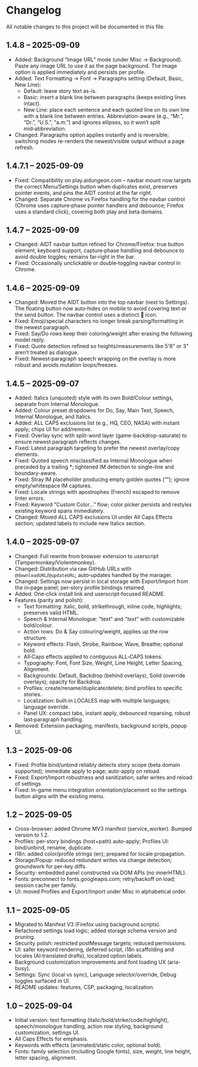 # Changelog

All notable changes to this project will be documented in this file.

## 1.4.8 – 2025-09-09
- Added: Background “Image URL” mode (under Misc → Background). Paste any image URL to use it as the page background. The image option is applied immediately and persists per profile.
- Added: Text Formatting → Font → Paragraphs setting (Default, Basic, New Line):
  - Default: leave story text as-is.
  - Basic: insert a blank line between paragraphs (keeps existing lines intact).
  - New Line: place each sentence and each quoted line on its own line with a blank line between entries. Abbreviation-aware (e.g., “Mr.”, “Dr.”, “U.S.”, “a.m.”) and ignores ellipses, so it won’t split mid‑abbreviation.
- Changed: Paragraphs option applies instantly and is reversible; switching modes re-renders the newest/visible output without a page refresh.

## 1.4.7.1 – 2025-09-09
- Fixed: Compatibility on play.aidungeon.com – navbar mount now targets the correct Menu/Settings button when duplicates exist, preserves pointer events, and pins the AIDT control at the far right.
- Changed: Separate Chrome vs Firefox handling for the navbar control (Chrome uses capture‑phase pointer handlers and debounce; Firefox uses a standard click), covering both play and beta domains.

## 1.4.7 – 2025-09-09
- Changed: AIDT navbar button refined for Chrome/Firefox: true button element, keyboard support, capture‑phase handling and debounce to avoid double toggles; remains far‑right in the bar.
- Fixed: Occasionally unclickable or double‑toggling navbar control in Chrome.

## 1.4.6 – 2025-09-09
- Changed: Moved the AIDT button into the top navbar (next to Settings). The floating button now auto‑hides on mobile to avoid covering text or the send button. The navbar control uses a distinct 🧩 icon.
- Fixed: Emoji/special characters no longer break parsing/formatting in the newest paragraph.
- Fixed: Say/Do rows keep their coloring/weight after erasing the following model reply.
- Fixed: Quote detection refined so heights/measurements like 5'8" or 3" aren’t treated as dialogue.
- Fixed: Newest‑paragraph speech wrapping on the overlay is more robust and avoids mutation loops/freezes.

## 1.4.5 – 2025-09-07
- Added: Italics (unquoted) style with its own Bold/Colour settings, separate from Internal Monologue.
- Added: Colour preset dropdowns for Do, Say, Main Text, Speech, Internal Monologue, and Italics.
- Added: ALL CAPS exclusions list (e.g., HQ, CEO, NASA) with instant apply; chips UI for add/remove.
- Fixed: Overlay sync with split-word layer (game-backdrop-saturate) to ensure newest paragraph reflects changes.
- Fixed: Latest paragraph targeting to prefer the newest overlay/copy elements.
- Fixed: Quoted speech misclassified as Internal Monologue when preceded by a trailing *; tightened IM detection to single-line and boundary-aware.
- Fixed: Stray IM placeholder producing empty golden quotes (“”); ignore empty/whitespace IM captures.
- Fixed: Locale strings with apostrophes (French) escaped to remove linter errors.
- Fixed: Keyword “Custom Color…” flow; color picker persists and restyles existing keyword spans immediately.
- Changed: Moved ALL CAPS exclusions UI under All Caps Effects section; updated labels to include new Italics section.

## 1.4.0 – 2025-09-07
- Changed: Full rewrite from browser extension to userscript (Tampermonkey/Violentmonkey).
- Changed: Distribution via raw GitHub URLs with `@downloadURL`/`@updateURL`; auto‑updates handled by the manager.
- Changed: Settings now persist in local storage with Export/Import from the in‑page panel; per‑story profile bindings retained.
- Added: One‑click install link and userscript‑focused README.
- Features (parity and polish):
  - Text formatting: italic, bold, strikethrough, inline code, highlights; preserves valid HTML.
  - Speech & Internal Monologue: "text" and *"text"* with customizable bold/colour.
  - Action rows: Do & Say colouring/weight, applies up the row structure.
  - Keyword effects: Flash, Strobe, Rainbow, Wave, Breathe; optional bold.
  - All‑Caps effects applied to contiguous ALL‑CAPS tokens.
  - Typography: Font, Font Size, Weight, Line Height, Letter Spacing, Alignment.
  - Backgrounds: Default, Backdrop (behind overlays), Solid (override overlays); opacity for Backdrop.
  - Profiles: create/rename/duplicate/delete; bind profiles to specific stories.
  - Localization: built‑in LOCALES map with multiple languages; language override.
  - Panel UX: compact tabs, instant apply, debounced reparsing, robust last‑paragraph handling.
- Removed: Extension packaging, manifests, background scripts, popup UI.

## 1.3 – 2025-09-06
- Fixed: Profile bind/unbind reliably detects story scope (beta domain supported); immediate apply to page; auto-apply on reload.
- Fixed: Export/Import robustness and sanitization; safer writes and reload of settings.
- Fixed: In-game menu integration orientation/placement so the settings button aligns with the existing menu.

## 1.2 – 2025-09-05
- Cross-browser: added Chrome MV3 manifest (service_worker). Bumped version to 1.2.
- Profiles: per-story bindings (host+path) auto-apply; Profiles UI: bind/unbind, rename, duplicate.
- i18n: added color/profile strings (en); prepared for locale propagation.
- Storage/Popup: reduced redundant writes via change detection; groundwork for per-key diffs.
- Security: embedded panel constructed via DOM APIs (no innerHTML).
- Fonts: preconnect to fonts.googleapis.com; retry/backoff on load; session cache per family.
- UI: moved Profiles and Export/Import under Misc in alphabetical order.

## 1.1 – 2025-09-05
- Migrated to Manifest V3 (Firefox using background.scripts).
- Refactored settings load logic; added storage schema version and pruning.
- Security polish: restricted postMessage targets; reduced permissions.
- UI: safer keyword rendering, deferred script, i18n scaffolding and locales (AI‑translated drafts), localized option labels.
- Background customization improvements and font loading UX (aria-busy).
- Settings: Sync (local vs sync), Language selector/override, Debug toggles surfaced in UI.
- README updates: features, CSP, packaging, localization.

## 1.0 – 2025-09-04
- Initial version: text formatting (italic/bold/strike/code/highlight), speech/monologue handling, action row styling, background customization, settings UI.
- All Caps Effects for emphasis.
- Keywords with effects (animated/static color, optional bold).
- Fonts: family selection (including Google fonts), size, weight, line height, letter spacing, alignment.


